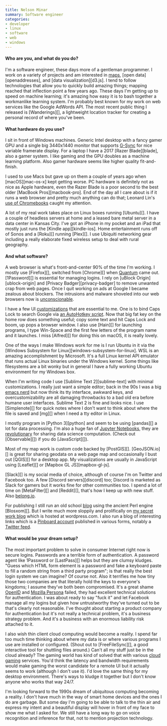 ```yaml
---
title: Nelson Minar
summary: Software engineer
categories:
- developer
- linux
- software
- web
- windows
---
```


#### Who are you, and what do you do?

I'm a software engineer, these days more of a gentleman programmer. I work on a variety of projects and am interested in [maps](https://github.com/NelsonMinar/vector-river-map "Nelson's vector river map project on GitHub."), [open data][openaddresses], and [data visualization][d3.js]. I tend to follow technologies that allow you to quickly build amazing things; mapping reached that inflection point a few years ago. These days I'm getting up to speed on machine learning; it's amazing how easy it is to bash together a workmanlike learning system. I'm probably best known for my work on web services like the Google AdWords API. The most recent public thing I released is [Wanderings][], a lightweight location tracker for creating a personal record of where you've been.

#### What hardware do you use?

I sit in front of Windows machines. Generic Intel desktop with a fancy gamer GPU and a single big 3440x1440 monitor that supports [G-Sync](https://en.wikipedia.org/wiki/Nvidia_G-Sync "The Wikipedia entry for G-Sync.") for nice variable framerate display. For a laptop I have a 2017 [Razer Blade][blade], also a gamer system. I like gaming and the GPU doubles as a machine learning platform. Also gamer hardware seems like higher quality fit-and-finish. 

I used to use Macs but gave up on them a couple of years ago when [macOS][mac-os-x] kept getting worse. PC hardware is definitely not as nice as Apple hardware, even the Razer Blade is a poor second to the best older [MacBook Pros][macbook-pro]. End of the day all I care about is if it runs a web browser and pretty much anything can do that; Leonard Lin's [use of Chromebooks](https://usesthis.com/interviews/leonard.lin/ "Leonard's Uses This interview.") caught my attention.

A lot of my real work takes place on Linux boxes running [Ubuntu][]. I have a couple of headless servers at home and a leased bare metal server in a data center in Kansas City. I've got an iPhone in my pocket and an iPad that mostly just runs the [Kindle app][kindle-ios]. Home entertainment runs off of Sonos and a [Roku][] running [Plex][]. I use Ubiquiti networking gear including a really elaborate fixed wireless setup to deal with rural geography.

#### And what software?

A web browser is what's front-and-center 90% of the time I'm working. I mostly use [Firefox][], switched from [Chrome][] when [Quantum](https://blog.mozilla.org/blog/2017/11/14/introducing-firefox-quantum/ "A Mozilla post about the newer version of Firefox.") came out. [1Password][] is essential for managing logins. I rely on [uBlock Origin][ublock-origin] and [Privacy Badger][privacy-badger] to remove unwanted crap from web pages. Once I quit working on ads at Google I became zealous about blockers. The intrusions and malware shoveled into our web browsers now is [unconscionable](http://www.somebits.com/weblog/tech/bad/ad-blocking-is-self-preservation.html "Nelson's post about ad blocking.").

I have a few UI [customizations](https://nelsonslog.wordpress.com/2017/02/09/windows-customizations/ "Nelson's post about customising Windows.") that are essential to me. One is to bind Caps Lock to search Google via [an AutoHotkey script](https://gist.github.com/NelsonMinar/737478 "Nelson's AutoHotkey script gist."). Now that big fat key on the home row does something useful; copy some text and hit Caps Lock and boom, up pops a browser window. I also use [Hain][] for launching programs, I type Win-Space and the first few letters of the program name and it launches. I miss [Alfred][] for doing this on macOS, it is really lovely.

One of the ways I make Windows work for me is I run Ubuntu in it via the [Windows Subsystem for Linux][windows-subsystem-for-linux]. WSL is an amazing accomplishment by Microsoft. It's a full Linux kernel API emulator that runs actual Linux binaries under the Windows kernel. Some things like filesystems are a bit wonky but in general I have a fully working Ubuntu environment for my Windows box.

When I'm writing code I use [Sublime Text 2][sublime-text] with minimal customizations. I really just want a simple editor; back in the 90s I was a big [emacs nerd](http://www.nbi.dk/TOOLS/emacs/html-helper-mode/index.html "Nelson's html-helper-mode documentation for emacs.") but now think its tty interface, awkward keys, and overcustomizability are all damaging throwbacks to a bad old era before humane user interfaces. Sublime Text 2 is fine and looks nice. I use [Simplenote][] for quick notes where I don't want to think about where the file is saved and [mg][] when I need a tty editor in Linux.

I mostly program in [Python 3][python] and seem to be using [pandas][] a lot for data processing. I'm also a huge fan of [Jupyter Notebooks](http://www.somebits.com/weblog/tech/good/jupyter-ipython-notebooks.html "Nelson's post about Jupyter Notebooks."), they are [revolutionary](https://www.theatlantic.com/science/archive/2018/04/the-scientific-paper-is-obsolete/556676/ "An article in The Atlantic about scientific papers.") for sharing data science computation. (Check out [Observable][]) if you do [JavaScript][]).

Most of my map work is custom code backed by [PostGIS][]. [GeoJSON.io][] is great for sharing geodata on a web page map and occasionally I bust out [QGIS][] for a desktop app. My visualizations are usually in JavaScript using [Leaflet][] or [Mapbox GL JS][mapbox-gl-js].

[Slack][] is my social media of choice, although of course I'm on Twitter and Facebook too. A few [Discord servers][discord] too; Discord is marketed as Slack for gamers but it works fine for other communities too. I spend a lot of time on [MetaFilter][] and [Reddit][], that's how I keep up with new stuff. Also [belong.io](http://belong.io/ "Andy Baio's collection of interesting links.").

For publishing I still run an old school [blog](http://www.somebits.com/weblog/ "Nelson's weblog.") using the ancient Perl engine [Blosxom][]. But I write much more sloppily and prolifically on [my secret work blog](https://nelsonslog.wordpress.com/ "Nelson's work weblog.") which is hosted at wordpress.com. I also run a blog of interesting links which is a [Pinboard account](https://pinboard.in/u:nelson "Nelson's Pinboard account.") published in various forms, notably a [Twitter feed](https://twitter.com/somebitslinks "Nelson's Twitter account for interesting links.").

#### What would be your dream setup?

The most important problem to solve in consumer Internet right now is secure logins. Passwords are a terrible form of authentication. A password agent like 1Password or [LastPass][] helps but they are clumsy kludges. "Guess which HTML form element is a password and fake a keyboard paste to fill a random string from a third party program"; is that really the best login system we can imagine? Of course not. Also it terrifies me how tiny those two companies are that literally hold the keys to everyone's kingdoms; I assume they've both been compromised. It's a great shame [OpenID](https://en.wikipedia.org/wiki/OpenID "The Wikipedia entry for OpenID.") and [Mozilla Persona](https://en.wikipedia.org/wiki/Mozilla_Persona "The Wikipedia entry for Mozilla Persona.") failed, they had excellent technical solutions for authentication. I was about ready to say "fuck it" and let Facebook manage all my logins but given how untrustworthy they've turned out to be that's clearly not reasonable. I've thought about starting a product company for authentication but it's not really a technical problem, it's a business strategy problem. And it's a business with an enormous liability risk attached to it.

I also wish thin client cloud computing would become a reality. I spend far too much time thinking about where my data is or where various programs I use are installed or configured. (Shout out to [FreeFileSync][], a good interactive tool for shuttling files around.) Can't all my stuff just be in the cloud already? The gaming world has kind of solved that with various [cloud gaming](https://www.reddit.com/r/cloudygamer/ "The cloudygamer subreddit.") services. You'd think the latency and bandwidth requirements would make gaming the worst candidate for a remote UI but it actually seems to work (although I don't use it). I'd love the same thing for my desktop environment. There's ways to kludge it together but I don't know anyone who works that way 24/7.

I'm looking forward to the 1990s dream of ubiquitous computing becoming a reality. I don't have much in the way of smart home devices and the ones I do are garbage. But some day I'm going to be able to talk to the thin air and express my intent and a beautiful display will hover in front of my face to show me what I asked for. We still have a long way to go on voice recognition and inference for that, not to mention projection technology.